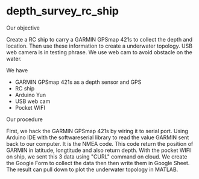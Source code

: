 # depth_survey_rc_ship

Our objective

Create a RC ship to carry a GARMIN GPSmap 421s to collect the depth and location. Then use these information to create a underwater topology. USB web camera is in testing phrase. We use web cam to avoid obstacle on the water.

We have
- GARMIN GPSmap 421s as a depth sensor and GPS
- RC ship
- Arduino Yun
- USB web cam
- Pocket WIFI

Our procedure

First, we hack the GARMIN GPSmap 421s by wiring it to serial port. Using Arduino IDE with the softwareserial library to read the value GARMIN sent back to our computer. It is the NMEA code. This code return the position of GARMIN in latitude, longtitude and also return depth. With the pocket WIFI on ship, we sent this 3 data using "CURL" command on cloud. We create the Google Form to collect the data then then write them in Google Sheet. The result can pull down to plot the underwater topology in MATLAB.
